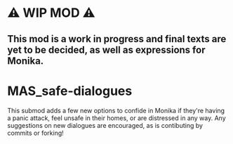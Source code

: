 # ⚠️ WIP MOD ⚠️
## This mod is a work in progress and final texts are yet to be decided, as well as expressions for Monika.

# MAS_safe-dialogues
This submod adds a few new options to confide in Monika if they're having a panic attack, feel unsafe in their homes, or are distressed in any way. Any suggestions on new dialogues are encouraged, as is contibuting by commits or forking! 
